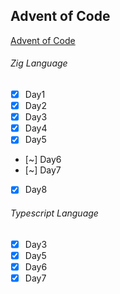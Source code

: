 ## Advent of Code 

 [Advent of Code](https://adventofcode.com/)


###### Zig Language

- [x] Day1
- [x] Day2
- [x] Day3
- [x] Day4
- [x] Day5
- [~] Day6
- [~] Day7
- [x] Day8

###### Typescript Language

- [x] Day3
- [x] Day5
- [x] Day6
- [x] Day7

